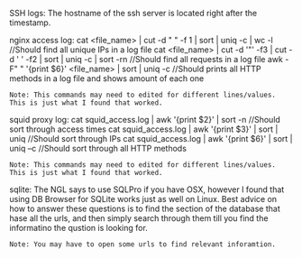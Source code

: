 SSH logs:
    The hostname of the ssh server is located right after the timestamp.
    

nginx access log:
    cat <file_name> | cut -d " " -f 1 | sort | uniq -c | wc -l                          //Should find all unique IPs in a log file
    cat <file_name> | cut -d '"' -f3 | cut -d ' ' -f2 | sort | uniq -c | sort -rn       //Should find all requests in a log file
    awk -F" " '{print $6}' <file_name> | sort | uniq -c                                 //Should prints all HTTP methods in a log file and shows amount of each one

    Note: This commands may need to edited for different lines/values.
    This is just what I found that worked.

squid proxy log:
    cat squid_access.log | awk '{print $2}' | sort -n           //Should sort through access times
    cat squid_access.log | awk '{print $3}' | sort | uniq       //Should sort through IPs 
    cat squid_access.log | awk '{print $6}' | sort | uniq –c    //Should sort through all HTTP methods

    Note: This commands may need to edited for different lines/values.
    This is just what I found that worked.

sqlite:
    The NGL says to use SQLPro if you have OSX, however I found that using DB Browser for SQLite works just as well on Linux.
    Best advice on how to answer these questions is to find the section of the database that hase all the urls, 
    and then simply search through them till you find the informatino the qustion is looking for.
    
    Note: You may have to open some urls to find relevant inforamtion.